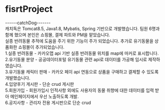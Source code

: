 # fisrtProject
------catchDog-------<br>
캐치독은 Tomcat8.5, Java1.8, Mybatis, Spring  기반으로 개발했습니다. 팀원 6명과 함께 했으며 본인은 쇼핑몰, 결제 파트와 PM을 맡았습니다.<br>
실종 반려동물 추적에 도움을 주기 위한 기능이 주가 되었습니다. 추가로 유기동물을 상품화한 쇼핑몰이 추가되었습니다. <br>
1.실종 반려동물 - 카카오맵 api 기반 실종 반려동물 위치를 map에 마커로 표시합니다.   <br>
2.유기동물 분양 - 공공데이터포털 유기동물 관련 api로 데이터를 가공해 임시로 제작하였습니다. <br> 
3.유기동물 캐릭터 판매 - 카카오 페이 api 연동으로 상품을 구매하고 결제할 수 있도록 개발했습니다. <br>
4.입양후기 게시판 - 단순 crud 게시판 <br>
5.회원가입 - 회원가입시 인적사항 외에도 사용자의 동물 취향에 대한 데이터를 입력 받아 메인페이지에서 우선 노출하도록 개발. <br>
6.공지사항 - 관리자 전용 게시판으로 단순 crud
